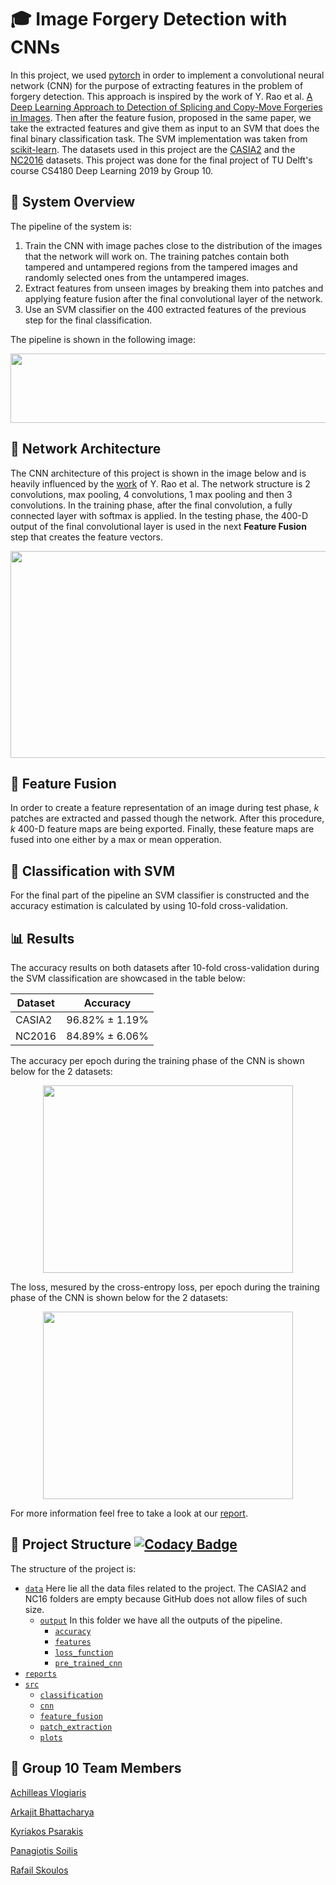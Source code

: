 # :mortar_board: Image Forgery Detection with CNNs
In this project, we used [pytorch](https://pytorch.org/) in order to implement a convolutional neural network (CNN) for the purpose of extracting features in the problem of forgery detection. This approach is inspired by the work of Y. Rao et al. [A Deep Learning Approach to Detection of Splicing and Copy-Move Forgeries in Images](https://ieeexplore.ieee.org/stamp/stamp.jsp?arnumber=7823911). Then after the feature fusion, proposed in the same paper, we take the extracted features and give them as input to an SVM that does the final binary classification task. The SVM implementation was taken from [scikit-learn](https://scikit-learn.org/stable/). The datasets used in this project are the [CASIA2](https://www.kaggle.com/sophatvathana/casia-dataset) and the [NC2016](https://www.nist.gov/itl/iad/mig/media-forensics-challenge) datasets. This project was done for the final project of TU Delft's course CS4180 Deep Learning 2019 by Group 10.

## :scroll: System Overview 
The pipeline of the system is:
1. Train the CNN with image paches close to the distribution of the images that the network will work on. The training patches contain both tampered and untampered regions from the tampered images and randomly selected ones from the untampered images.
2. Extract features from unseen images by breaking them into patches and applying feature fusion after the final convolutional layer of the network.
3. Use an SVM classifier on the 400 extracted features of the previous step for the final classification.

The pipeline is shown in the following image:
<p align="center">
  <img src="https://github.com/kPsarakis/Image-Forgery-Detection-CNN/blob/master/reports/images/pipeline.png" height="111" width="600">
</p>

## :triangular_ruler: Network Architecture 
The CNN architecture of this project is shown in the image below and is heavily influenced by the [work](https://ieeexplore.ieee.org/stamp/stamp.jsp?arnumber=7823911) of Y. Rao et al. The network structure is 2 convolutions, max pooling, 4 convolutions, 1 max pooling and then 3 convolutions. In the training phase, after the final convolution, a fully connected layer with softmax is applied. In the testing phase, the 400-D output of the final convolutional layer is used in the next **Feature Fusion** step that creates the feature vectors.

<p align="center">
  <img src="https://github.com/kPsarakis/Image-Forgery-Detection-CNN/blob/master/reports/images/network.png" height="331" width="850">
</p>

## :barber: Feature Fusion 
In order to create a feature representation of an image during test phase, *k* patches are extracted and passed though the network. After this procedure, *k* 400-D feature maps are being exported. Finally, these feature maps are fused into one either by a max or mean opperation.

## :flags: Classification with SVM
For the final part of the pipeline an SVM classifier is constructed and the accuracy estimation is calculated by using 10-fold cross-validation.

## :bar_chart: Results
The accuracy results on both datasets after 10-fold cross-validation during the SVM classification are showcased in the table below:

| Dataset | Accuracy |
| --------| -------- |
| CASIA2  | 96.82% ± 1.19% |
| NC2016  | 84.89% ± 6.06% |

The accuracy per epoch during the training phase of the CNN is shown below for the 2 datasets:
<p align="center">
  <img src="https://github.com/kPsarakis/Image-Forgery-Detection-CNN/blob/master/reports/images/accuracy_augmented.png" height="300" width="400">
</p>

The loss, mesured by the cross-entropy loss, per epoch during the training phase of the CNN is shown below for the 2 datasets:
<p align="center">
  <img src="https://github.com/kPsarakis/Image-Forgery-Detection-CNN/blob/master/reports/images/loss_augmented.png" height="300" width="400">
</p>

For more information feel free to take a look at our [report](https://github.com/kPsarakis/Image-Forgery-Detection-CNN/blob/master/reports/Group_10-Image_Forgery_Detection_report.pdf).

## :office: Project Structure [![Codacy Badge](https://api.codacy.com/project/badge/Grade/6913244456df4b9eadf8cae2a34b2e48)](https://www.codacy.com/app/kPsarakis/Image-Forgery-Detection-CNN?utm_source=github.com&amp;utm_medium=referral&amp;utm_content=kPsarakis/Image-Forgery-Detection-CNN&amp;utm_campaign=Badge_Grade)
The structure of the project is:

* [`data`](https://github.com/kPsarakis/Image-Forgery-Detection-CNN/tree/master/data) Here lie all the data files related to the project. The CASIA2 and NC16 folders are empty because GitHub does not allow files of such size.
  * [`output`](https://github.com/kPsarakis/Image-Forgery-Detection-CNN/tree/master/data/output) In this folder we have all the outputs of the pipeline.
    * [`accuracy`](https://github.com/kPsarakis/Image-Forgery-Detection-CNN/tree/master/data/output/accuracy)
    * [`features`](https://github.com/kPsarakis/Image-Forgery-Detection-CNN/tree/master/data/output/features)
    * [`loss_function`](https://github.com/kPsarakis/Image-Forgery-Detection-CNN/tree/master/data/output/loss_function)
    * [`pre_trained_cnn`](https://github.com/kPsarakis/Image-Forgery-Detection-CNN/tree/master/data/output/pre_trained_cnn)
* [`reports`](https://github.com/kPsarakis/Image-Forgery-Detection-CNN/tree/master/reports)
* [`src`](https://github.com/kPsarakis/Image-Forgery-Detection-CNN/tree/master/src)
  * [`classification`](https://github.com/kPsarakis/Image-Forgery-Detection-CNN/tree/master/src/classification)
  * [`cnn`](https://github.com/kPsarakis/Image-Forgery-Detection-CNN/tree/master/src/cnn)
  * [`feature_fusion`](https://github.com/kPsarakis/Image-Forgery-Detection-CNN/tree/master/src/feature_fusion)
  * [`patch_extraction`](https://github.com/kPsarakis/Image-Forgery-Detection-CNN/tree/master/src/patch_extraction)
  * [`plots`](https://github.com/kPsarakis/Image-Forgery-Detection-CNN/tree/master/src/plots)

## :busts_in_silhouette: Group 10 Team Members 
[Achilleas Vlogiaris](https://github.com/achilleasvlogiaris)

[Arkajit Bhattacharya](https://github.com/arkajitb)

[Kyriakos Psarakis](https://github.com/kPsarakis)

[Panagiotis Soilis](https://github.com/psoilis)

[Rafail Skoulos](https://github.com/RafailSkoulos17)
